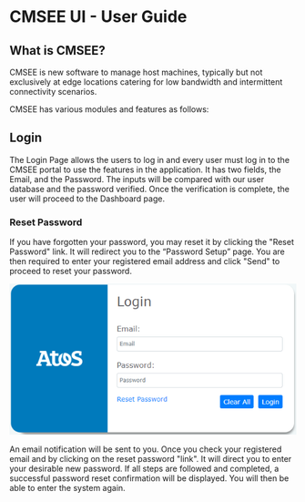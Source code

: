 # CMSEE UI - User Guide

## What is CMSEE?

CMSEE is new software to manage host machines, typically but not exclusively at edge locations catering for low bandwidth and intermittent connectivity scenarios.

CMSEE has various modules and features as follows:

## Login

The Login Page allows the users to log in and every user must log in to the CMSEE portal to use the features in the application.
It has two fields, the Email, and the Password. The inputs will be compared with our user database and the password verified. Once the verification is complete, the user will proceed to the Dashboard page.

### Reset Password

If you have forgotten your password, you may reset it by clicking the "Reset Password" link. It will redirect you to the “Password Setup” page. You are then required to enter your registered email address and click "Send" to proceed to reset your password.

![Login Screen](https://github.com/shailendra4chat/cmsee/blob/main/login.PNG)

An email notification will be sent to you. Once you check your registered email and by clicking on the reset password "link". It will direct you to enter your desirable new password. If all steps are followed and completed, a successful password reset confirmation will be displayed. You will then be able to enter the system again. 

